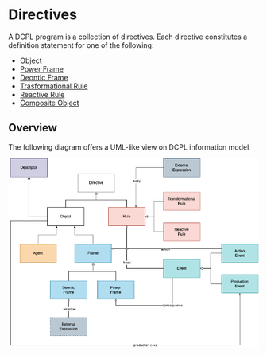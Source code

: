 # Directives

A DCPL program is a collection of directives. Each directive constitutes a definition statement for one of the following:

- [Object](objects-and-events.md#objects)
- [Power Frame](positions.md#power-frames)
- [Deontic Frame](positions.md#deontic-frames)
- [Trasformational Rule](rules.md#transformational-rules)
- [Reactive Rule](rules.md#reactive-rules)
- [Composite Object](composite-objects.md)

## Overview

The following diagram offers a UML-like view on DCPL information model.

![Hohfeld's Framework](../assets/images/dcpl-information-model.png)
